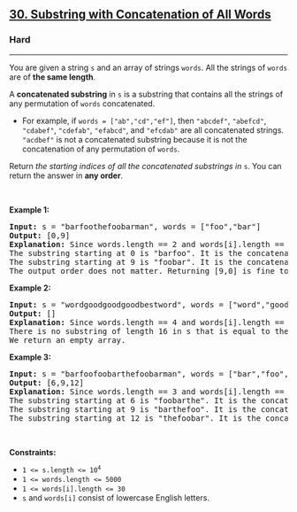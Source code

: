 <h2><a href="https://leetcode.com/problems/substring-with-concatenation-of-all-words/">30. Substring with Concatenation of All Words</a></h2><h3>Hard</h3><hr><div><p>You are given a string <code>s</code> and an array of strings <code>words</code>. All the strings of <code>words</code> are of <strong>the same length</strong>.</p>

<p>A <strong>concatenated substring</strong> in <code>s</code> is a substring that contains all the strings of any permutation of <code>words</code> concatenated.</p>

<ul>
	<li>For example, if <code>words = ["ab","cd","ef"]</code>, then <code>"abcdef"</code>, <code>"abefcd"</code>, <code>"cdabef"</code>, <code>"cdefab"</code>, <code>"efabcd"</code>, and <code>"efcdab"</code> are all concatenated strings. <code>"acdbef"</code> is not a concatenated substring because it is not the concatenation of any permutation of <code>words</code>.</li>
</ul>

<p>Return <em>the starting indices of all the concatenated substrings in </em><code>s</code>. You can return the answer in <strong>any order</strong>.</p>

<p>&nbsp;</p>
<p><strong class="example">Example 1:</strong></p>

<pre><strong>Input:</strong> s = "barfoothefoobarman", words = ["foo","bar"]
<strong>Output:</strong> [0,9]
<strong>Explanation:</strong> Since words.length == 2 and words[i].length == 3, the concatenated substring has to be of length 6.
The substring starting at 0 is "barfoo". It is the concatenation of ["bar","foo"] which is a permutation of words.
The substring starting at 9 is "foobar". It is the concatenation of ["foo","bar"] which is a permutation of words.
The output order does not matter. Returning [9,0] is fine too.
</pre>

<p><strong class="example">Example 2:</strong></p>

<pre><strong>Input:</strong> s = "wordgoodgoodgoodbestword", words = ["word","good","best","word"]
<strong>Output:</strong> []
<strong>Explanation:</strong> Since words.length == 4 and words[i].length == 4, the concatenated substring has to be of length 16.
There is no substring of length 16 in s that is equal to the concatenation of any permutation of words.
We return an empty array.
</pre>

<p><strong class="example">Example 3:</strong></p>

<pre><strong>Input:</strong> s = "barfoofoobarthefoobarman", words = ["bar","foo","the"]
<strong>Output:</strong> [6,9,12]
<strong>Explanation:</strong> Since words.length == 3 and words[i].length == 3, the concatenated substring has to be of length 9.
The substring starting at 6 is "foobarthe". It is the concatenation of ["foo","bar","the"] which is a permutation of words.
The substring starting at 9 is "barthefoo". It is the concatenation of ["bar","the","foo"] which is a permutation of words.
The substring starting at 12 is "thefoobar". It is the concatenation of ["the","foo","bar"] which is a permutation of words.
</pre>

<p>&nbsp;</p>
<p><strong>Constraints:</strong></p>

<ul>
	<li><code>1 &lt;= s.length &lt;= 10<sup>4</sup></code></li>
	<li><code>1 &lt;= words.length &lt;= 5000</code></li>
	<li><code>1 &lt;= words[i].length &lt;= 30</code></li>
	<li><code>s</code> and <code>words[i]</code> consist of lowercase English letters.</li>
</ul>
</div>